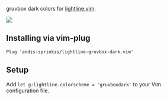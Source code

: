 gruvbox dark colors for [lightline.vim](https://github.com/itchyny/lightline.vim). 

<img src="https://i.imgur.com/SN59tJL.png" />

## Installing via vim-plug

```
Plug 'andis-sprinkis/lightline-gruvbox-dark.vim'
```

## Setup

Add `let g:lightline.colorscheme = 'gruvboxdark'` to your Vim configuration file.
